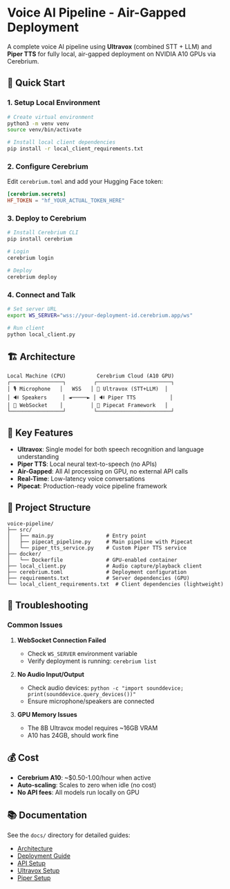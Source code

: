 # Voice AI Pipeline - Air-Gapped Deployment

A complete voice AI pipeline using **Ultravox** (combined STT + LLM) and **Piper TTS** for fully local, air-gapped deployment on NVIDIA A10 GPUs via Cerebrium.

## 🚀 Quick Start

### 1. Setup Local Environment
```bash
# Create virtual environment
python3 -m venv venv
source venv/bin/activate

# Install local client dependencies
pip install -r local_client_requirements.txt
```

### 2. Configure Cerebrium
Edit `cerebrium.toml` and add your Hugging Face token:
```toml
[cerebrium.secrets]
HF_TOKEN = "hf_YOUR_ACTUAL_TOKEN_HERE"
```

### 3. Deploy to Cerebrium
```bash
# Install Cerebrium CLI
pip install cerebrium

# Login
cerebrium login

# Deploy
cerebrium deploy
```

### 4. Connect and Talk
```bash
# Set server URL
export WS_SERVER="wss://your-deployment-id.cerebrium.app/ws"

# Run client
python local_client.py
```

## 🏗️ Architecture

```
Local Machine (CPU)          Cerebrium Cloud (A10 GPU)
┌─────────────────┐         ┌────────────────────────┐
│ 🎙️ Microphone   │   WSS   │ 🤖 Ultravox (STT+LLM)  │
│ 🔊 Speakers     │ ◄─────► │ 🔊 Piper TTS           │
│ 📡 WebSocket    │         │ 🚀 Pipecat Framework   │
└─────────────────┘         └────────────────────────┘
```

## 🎯 Key Features

- **Ultravox**: Single model for both speech recognition and language understanding
- **Piper TTS**: Local neural text-to-speech (no APIs)
- **Air-Gapped**: All AI processing on GPU, no external API calls
- **Real-Time**: Low-latency voice conversations
- **Pipecat**: Production-ready voice pipeline framework

## 📁 Project Structure

```
voice-pipeline/
├── src/
│   ├── main.py                 # Entry point
│   ├── pipecat_pipeline.py     # Main pipeline with Pipecat
│   └── piper_tts_service.py    # Custom Piper TTS service
├── docker/
│   └── Dockerfile              # GPU-enabled container
├── local_client.py             # Audio capture/playback client
├── cerebrium.toml              # Deployment configuration
├── requirements.txt            # Server dependencies (GPU)
└── local_client_requirements.txt  # Client dependencies (lightweight)
```

## 🔧 Troubleshooting

### Common Issues

1. **WebSocket Connection Failed**
   - Check `WS_SERVER` environment variable
   - Verify deployment is running: `cerebrium list`

2. **No Audio Input/Output**
   - Check audio devices: `python -c "import sounddevice; print(sounddevice.query_devices())"`
   - Ensure microphone/speakers are connected

3. **GPU Memory Issues**
   - The 8B Ultravox model requires ~16GB VRAM
   - A10 has 24GB, should work fine

## 💰 Cost

- **Cerebrium A10**: ~$0.50-1.00/hour when active
- **Auto-scaling**: Scales to zero when idle (no cost)
- **No API fees**: All models run locally on GPU

## 📚 Documentation

See the `docs/` directory for detailed guides:
- [Architecture](docs/architecture.md)
- [Deployment Guide](docs/deployment_guide.md) 
- [API Setup](docs/api_setup.md)
- [Ultravox Setup](docs/ultravox_setup.md)
- [Piper Setup](docs/piper_setup.md)


